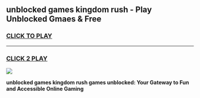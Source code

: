 
## unblocked games kingdom rush - Play Unblocked Gmaes & Free
<h3>
<a href="https://premium.freeplayer.one?title=unblocked_games_kingdom_rush&ref=19F">CLICK TO PLAY</a></h3>
<hr>

<h3>
<a href="https://premium.freeplayer.one?title=unblocked_games_kingdom_rush&ref=19F">CLICK 2 PLAY</a>
  
</h3>

<a href="https://premium.freeplayer.one?title=unblocked_games_kingdom_rush&ref=19F/"><img src="https://clearcache.store/games.png"></a>


**unblocked games kingdom rush games unblocked: Your Gateway to Fun and Accessible Online Gaming**
